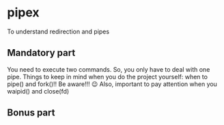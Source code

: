 # pipex
To understand redirection and pipes

## Mandatory part
You need to execute two commands. So, you only have to deal with one pipe.
Things to keep in mind when you do the project yourself: when to pipe() and fork()!! Be aware!!! 😉 Also, important to pay attention when you waipid() and close(fd)

## Bonus part

